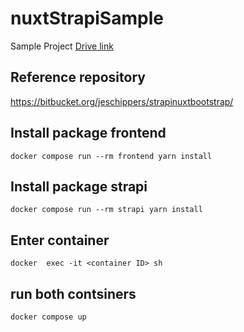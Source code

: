 # nuxtStrapiSample
Sample Project [Drive link](https://docs.google.com/document/d/1-592Aict81mPTwJT8m09jiVD5-cjSYyz645lJpDLr2Y/edit#heading=h.9znv4srykdjv)

## Reference repository
https://bitbucket.org/jeschippers/strapinuxtbootstrap/

## Install package frontend
```docker compose run --rm frontend yarn install```

## Install package strapi
```docker compose run --rm strapi yarn install```

## Enter container
```docker  exec -it <container ID> sh```

## run both contsiners
```docker compose up```